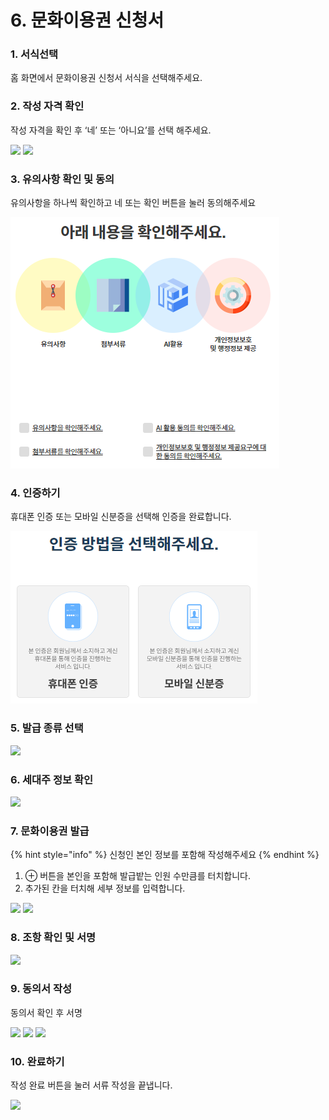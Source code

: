 # 6. 문화이용권 신청서

### 1. 서식선택

홈 화면에서 문화이용권 신청서 서식을 선택해주세요.

### 2. 작성 자격 확인

작성 자격을 확인 후 ‘네’ 또는 ‘아니요’를 선택 해주세요.

![](<../../.gitbook/assets/6. 문화이용권 신청서\_주민센터 확인.png>) ![](<../../.gitbook/assets/6. 문화이용권 신청서\_당사자 확인.png>)

### 3. 유의사항 확인 및 동의

유의사항을 하나씩 확인하고 네 또는 확인 버튼을 눌러 동의해주세요

![](<../../.gitbook/assets/image (1) (1) (1) (1).png>)

### 4. 인증하기

휴대폰 인증 또는 모바일 신분증을 선택해 인증을 완료합니다.

![](<../../.gitbook/assets/image (3).png>)

### 5. 발급 종류 선택

![](<../../.gitbook/assets/6. 문화이용권 신청서\_발급 종류 선택.png>)

### 6. 세대주 정보 확인

![](<../../.gitbook/assets/6. 문화이용권 신청서\_세대주 정보 확인.png>)

### 7. 문화이용권 발급

{% hint style="info" %}
신청인 본인 정보를 포함해 작성해주세요
{% endhint %}

1. ⊕ 버튼을 본인을 포함해 발급밭는 인원 수만큼를 터치합니다.
2. 추가된 칸을 터치해 세부 정보를 입력합니다.

![](<../../.gitbook/assets/6. 문화이용권 신청서\_문화이용권 발급.png>) ![](<../../.gitbook/assets/6. 문화이용권 신청서\_1번 발급 신청인 정보.png>)

### 8. 조항 확인 및 서명

![](<../../.gitbook/assets/6. 문화이용권 신청서\_조항 확인 및 서명.png>)

### 9. 동의서 작성

동의서 확인 후 서명

![](<../../.gitbook/assets/6. 문화이용권 신청서\_동의서 작성.png>) ![](<../../.gitbook/assets/6. 문화이용권 신청서\_행정정보 공동이용 동의서.png>) ![](<../../.gitbook/assets/6. 문화이용권 신청서\_개인정보 수집 동의서.png>)

### 10. 완료하기

작성 완료 버튼을 눌러 서류 작성을 끝냅니다.

![](<../../.gitbook/assets/공통\_서류 작성이 끝났습니다.png>)
